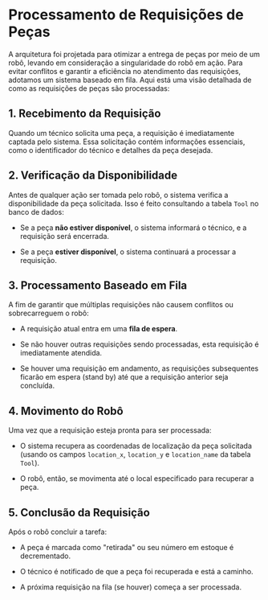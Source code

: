 
# Processamento de Requisições de Peças

A arquitetura foi projetada para otimizar a entrega de peças por meio de um robô, levando em consideração a singularidade do robô em ação. Para evitar conflitos e garantir a eficiência no atendimento das requisições, adotamos um sistema baseado em fila. Aqui está uma visão detalhada de como as requisições de peças são processadas:

## 1. **Recebimento da Requisição**

Quando um técnico solicita uma peça, a requisição é imediatamente captada pelo sistema. Essa solicitação contém informações essenciais, como o identificador do técnico e detalhes da peça desejada.

## 2. **Verificação da Disponibilidade**

Antes de qualquer ação ser tomada pelo robô, o sistema verifica a disponibilidade da peça solicitada. Isso é feito consultando a tabela `Tool` no banco de dados:

- Se a peça **não estiver disponível**, o sistema informará o técnico, e a requisição será encerrada.
  
- Se a peça **estiver disponível**, o sistema continuará a processar a requisição.

## 3. **Processamento Baseado em Fila**

A fim de garantir que múltiplas requisições não causem conflitos ou sobrecarreguem o robô:

- A requisição atual entra em uma **fila de espera**. 
- Se não houver outras requisições sendo processadas, esta requisição é imediatamente atendida.
  
- Se houver uma requisição em andamento, as requisições subsequentes ficarão em espera (stand by) até que a requisição anterior seja concluída.

## 4. **Movimento do Robô**

Uma vez que a requisição esteja pronta para ser processada:

- O sistema recupera as coordenadas de localização da peça solicitada (usando os campos `location_x`, `location_y` e `location_name` da tabela `Tool`).
  
- O robô, então, se movimenta até o local especificado para recuperar a peça.

## 5. **Conclusão da Requisição**

Após o robô concluir a tarefa:

- A peça é marcada como "retirada" ou seu número em estoque é decrementado.
  
- O técnico é notificado de que a peça foi recuperada e está a caminho.
  
- A próxima requisição na fila (se houver) começa a ser processada.

